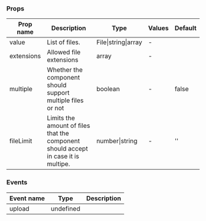### Props

| Prop name  | Description                                                                           | Type                | Values | Default |
| ---------- | ------------------------------------------------------------------------------------- | ------------------- | ------ | ------- |
| value      | List of files.                                                                        | File\|string\|array | -      |         |
| extensions | Allowed file extensions                                                               | array               | -      |         |
| multiple   | Whether the component should support multiple files or not                            | boolean             | -      | false   |
| fileLimit  | Limits the amount of files that the component should accept<br>in case it is multipe. | number\|string      | -      | ''      |

### Events

| Event name | Type      | Description |
| ---------- | --------- | ----------- |
| upload     | undefined |
